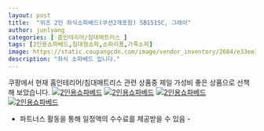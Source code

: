 ```yaml
---
layout: post
title:  "위즈 2인 좌식소파베드(쿠션2개포함) SB151SC, 그레이" 
author: junlyang
categories: [ 홈인테리어/침대매트리스 ]
tags: [2인용쇼파베드,침대형쇼파,소파리폼,가죽소파]
image: https://static.coupangcdn.com/image/vendor_inventory/2684/e33ee1b9289b1f4053997656ea2e5642a07a7a223120c6d1f5279d607429.jpg 
description: "좌식 소파베드 입니다."
--- 
```

쿠팡에서 현재 홈인테리어/침대매트리스 관련 상품중 제일 가성비 좋은 상품으로 선책해 보았습니다.
<a href="https://coupa.ng/bNJViG"><img src="http://image1.coupangcdn.com/image/vendor_inventory/9b4f/a295fc137cc225f679ce979e6df6690770b66e845e98ee368e9733ca0000.jpg" alt="2인용쇼파베드" title="2인용쇼파베드"></a>
<a href="https://coupa.ng/bNJViG"><img src="http://image1.coupangcdn.com/image/vendor_inventory/85ce/411285921b7edc7f97f108f6e1d2b84d43285133fd5d713fc07767a31335.jpg" alt="2인용쇼파베드" title="2인용쇼파베드"></a>
<a href="https://coupa.ng/bNJViG"><img src="http://image1.coupangcdn.com/image/vendor_inventory/21d8/a373e24813f30ddb9cc9a8cf031868d83702950184577dabb6a21bc3eb05.jpg" alt="2인용쇼파베드" title="2인용쇼파베드"></a>
<a href="https://coupa.ng/bNJViG"><img src="http://image1.coupangcdn.com/image/vendor_inventory/c26d/181d669a15c65427b6e33520a66a7520e7aa55c8ef8e300d0d8a70e9db32.jpg" alt="2인용쇼파베드" title="2인용쇼파베드"></a>

 - 파트너스 활동을 통해 일정액의 수수료를 제공받을 수 있음 -



